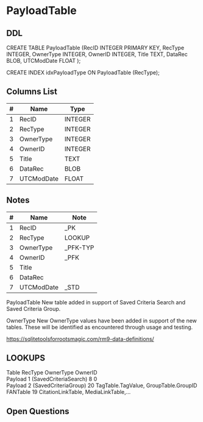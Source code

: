 # PayloadTable

## DDL

CREATE TABLE PayloadTable (RecID INTEGER PRIMARY KEY, RecType INTEGER, OwnerType INTEGER, OwnerID INTEGER, Title TEXT, DataRec BLOB, UTCModDate FLOAT );

CREATE INDEX idxPayloadType ON PayloadTable (RecType);

## Columns List

| #  | Name          | Type      |
|----|---------------|-----------|
| 1  | RecID         | INTEGER   |
| 2  | RecType       | INTEGER   |
| 3  | OwnerType     | INTEGER   |
| 4  | OwnerID       | INTEGER   |
| 5  | Title         | TEXT      |
| 6  | DataRec       | BLOB      |
| 7  | UTCModDate    | FLOAT     |

## Notes

| #  | Name          | Note      |
|----|---------------|-----------|
| 1  | RecID         | _PK
| 2  | RecType       | LOOKUP
| 3  | OwnerType     | _PFK-TYP
| 4  | OwnerID       | _PFK
| 5  | Title         | 
| 6  | DataRec       | 
| 7  | UTCModDate    | _STD


PayloadTable
New table added in support of Saved Criteria Search and Saved Criteria Group.

OwnerType
New OwnerType values have been added in support of the new tables. These will be identified as encountered through usage and testing.

https://sqlitetoolsforrootsmagic.com/rm9-data-definitions/

## LOOKUPS





Table    RecType                  OwnerType    OwnerID    
Payload    1 (SavedCriteriaSearch)    8    0    
Payload    2 (SavedCriteriaGroup)    20    TagTable.TagValue, GroupTable.GroupID    
FANTable        19    CitationLinkTable, MediaLinkTable,…    




## Open Questions

